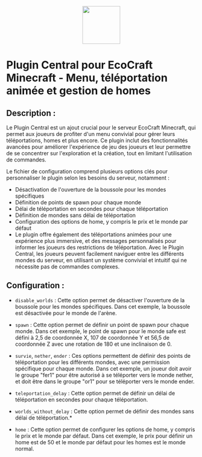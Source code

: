 <p align="center">
<img src="https://github.com/gborneGit/gborneGit/blob/main/EcoCraft_logo_transparent.png" width="100"/>
</p>

# Plugin Central pour EcoCraft Minecraft - Menu, téléportation animée et gestion de homes

## Description :

Le Plugin Central est un ajout crucial pour le serveur EcoCraft Minecraft, qui permet aux joueurs de profiter d'un menu convivial pour gérer leurs téléportations, homes et plus encore. Ce plugin inclut des fonctionnalités avancées pour améliorer l'expérience de jeu des joueurs et leur permettre de se concentrer sur l'exploration et la création, tout en limitant l'utilisation de commandes.

Le fichier de configuration comprend plusieurs options clés pour personnaliser le plugin selon les besoins du serveur, notamment :

* Désactivation de l'ouverture de la boussole pour les mondes spécifiques
* Définition de points de spawn pour chaque monde
* Délai de téléportation en secondes pour chaque téléportation
* Définition de mondes sans délai de téléportation
* Configuration des options de home, y compris le prix et le monde par défaut
* Le plugin offre également des téléportations animées pour une expérience plus immersive, et des messages personnalisés pour informer les joueurs des restrictions de téléportation. Avec le Plugin Central, les joueurs peuvent facilement naviguer entre les différents mondes du serveur, en utilisant un système convivial et intuitif qui ne nécessite pas de commandes complexes.

## Configuration :

* `disable_worlds` : Cette option permet de désactiver l'ouverture de la boussole pour les mondes spécifiques. Dans cet exemple, la boussole est désactivée pour le monde de l'arène.

* `spawn` : Cette option permet de définir un point de spawn pour chaque monde. Dans cet exemple, le point de spawn pour le monde safe est défini à 2,5 de coordonnée X, 107 de coordonnée Y et 56,5 de coordonnée Z avec une rotation de 180 et une inclinaison de 0.

* `survie`, `nether`, `ender` : Ces options permettent de définir des points de téléportation pour les différents mondes, avec une permission spécifique pour chaque monde. Dans cet exemple, un joueur doit avoir le groupe "fer1" pour être autorisé à se téléporter vers le monde nether, et doit être dans le groupe "or1" pour se téléporter vers le monde ender.

* `teleportation_delay` : Cette option permet de définir un délai de téléportation en secondes pour chaque téléportation.

* `worlds_without_delay` : Cette option permet de définir des mondes sans délai de téléportation.* 

* `home` : Cette option permet de configurer les options de home, y compris le prix et le monde par défaut. Dans cet exemple, le prix pour définir un home est de 50 et le monde par défaut pour les homes est le monde normal.

